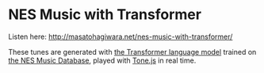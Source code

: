 # NES Music with Transformer

Listen here: http://masatohagiwara.net/nes-music-with-transformer/

These tunes are generated with [the Transformer language model](https://arxiv.org/abs/1706.03762) trained on [the NES Music Database](https://github.com/chrisdonahue/nesmdb), played with [Tone.js](https://tonejs.github.io/) in real time.
